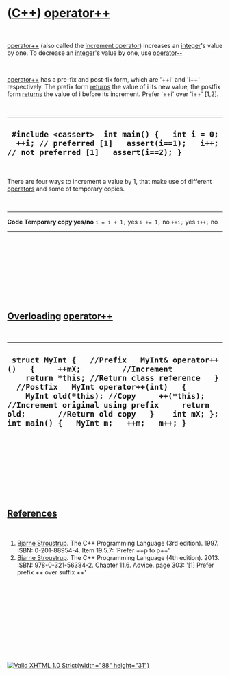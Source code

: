 



 

 

 

 

 

([C++](Cpp.htm)) [operator++](CppOperatorIncrement.htm)
=======================================================

 

[operator++](CppOperatorIncrement.htm) (also called the [increment
operator](CppOperatorIncrement.htm)) increases an
[integer](CppInt.htm)'s value by one. To decrease an
[integer](CppInt.htm)'s value by one, use
[operator--](CppOperatorDecrement.htm)

 

[operator++](CppOperatorIncrement.htm) has a pre-fix and post-fix form,
which are '++i' and 'i++' respectively. The prefix form
[returns](CppReturn.htm) the value of i its new value, the postfix form
[returns](CppReturn.htm) the value of i before its increment. Prefer
'++i' over 'i++' \[1,2\].

 

  ----------------------------------------------------------------------------------------------------------------------------------------
  ` #include <cassert>  int main() {   int i = 0;   ++i; // preferred [1]   assert(i==1);   i++; // not preferred [1]   assert(i==2); }`
  ----------------------------------------------------------------------------------------------------------------------------------------

 

There are four ways to increment a value by 1, that make use of
different [operators](CppOperator.htm) and some of temporary copies.

 

  -------------- ---------------------------
  **Code**       **Temporary copy yes/no**
  `i = i + 1;`   yes
  `i += 1;`      no
  `++i;`         yes
  `i++;`         no
  -------------- ---------------------------

 

 

 

 

 

[Overloading](CppOverload.htm) [operator++](CppOperatorIncrement.htm)
---------------------------------------------------------------------

 

  ----------------------------------------------------------------------------------------------------------------------------------------------------------------------------------------------------------------------------------------------------------------------------------------------------------------------------------------------------------------------
  ` struct MyInt {   //Prefix   MyInt& operator++()   {     ++mX;         //Increment     return *this; //Return class reference   }    //Postfix   MyInt operator++(int)   {     MyInt old(*this); //Copy     ++(*this);        //Increment original using prefix     return old;       //Return old copy   }    int mX; };  int main() {   MyInt m;   ++m;   m++; }`
  ----------------------------------------------------------------------------------------------------------------------------------------------------------------------------------------------------------------------------------------------------------------------------------------------------------------------------------------------------------------------

 

 

 

 

 

[References](CppReferences.htm)
-------------------------------

 

1.  [Bjarne Stroustrup](CppBjarneStroustrup.htm). The C++ Programming
    Language (3rd edition). 1997. ISBN: 0-201-88954-4. Item 19.5.7:
    'Prefer ++p to p++'
2.  [Bjarne Stroustrup](CppBjarneStroustrup.htm). The C++ Programming
    Language (4th edition). 2013. ISBN: 978-0-321-56384-2. Chapter 11.6.
    Advice. page 303: '\[1\] Prefer prefix ++ over suffix ++'

 

 

 

 

 





 

[![Valid XHTML 1.0 Strict](valid-xhtml10.png){width="88"
height="31"}](http://validator.w3.org/check?uri=referer)
